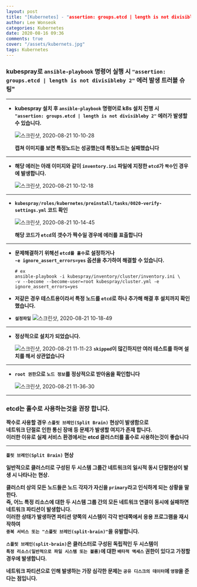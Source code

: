 ```yaml
---
layout: post
title: "[Kubernetes] - "assertion: groups.etcd | length is not divisibleby 2" 에러"
author: Lee Wonseok
categories: Kubernetes
date: 2020-08-16 09:36
comments: true
cover: "/assets/kubernets.jpg"
tags: Kubernetes
---
```




### **kubespray로 ``ansible-playbook`` 명령어 실행 시  ``"assertion: groups.etcd | length is not divisibleby 2"`` 에러 발생 트러블 슈팅"**

---

* **kubespray 설치 후 ``ansible-playbook`` 명령어로 k8s 설치 진행 시  
``"assertion: groups.etcd | length is not divisibleby 2"`` 에러가 발생할 수 있습니다.**

    ![스크린샷, 2020-08-21 10-10-28](https://user-images.githubusercontent.com/69498804/90841029-8db0df80-e396-11ea-9580-2521ddd039ff.png)

    **캡쳐 이미지를 보면 특정노드는 성공했는데 특정노드는 실패했습니다**

---

* **해당 에러는 아래 이미지와 같이 ``inventory.ini`` 파일에 지정한 ``etcd``가 ``짝수``인 경우에 발생합니다.**

    ![스크린샷, 2020-08-21 10-12-18](https://user-images.githubusercontent.com/69498804/90841122-d10b4e00-e396-11ea-9848-425e4215a799.png)


---

* **``kubespray/roles/kubernetes/preinstall/tasks/0020-verify-settings.yml`` 코드 확인**


    ![스크린샷, 2020-08-21 10-14-45](https://user-images.githubusercontent.com/69498804/90841237-25aec900-e397-11ea-9519-93ec3550d18a.png)

    **해당 코드가 ``etcd``의 갯수가 짝수일 경우에 에러를 표출합니다**


---

* **문제해결하기 위해선 ``etcd를 홀수``로 설정하거나  
``-e ignore_assert_errors=yes`` 옵션을 추가하여 해결할 수 있습니다.**

    ```
    # ex
    ansible-playbook -i kubespray/inventory/cluster/inventory.ini \
    -v --become --become-user=root kubespray/cluster.yml -e ignore_assert_errors=yes
    ```

* **저같은 경우 테스트용이라서 특정 노드를 ``etcd``로 하나 추가해 해결 후 설치까지 확인 했습니다.**

* **``설정파일``**
 ![스크린샷, 2020-08-21 10-18-49](https://user-images.githubusercontent.com/69498804/90841465-b7b6d180-e397-11ea-9c8b-a129f1e9b5ce.png)



---

* **정상적으로 설치가 되었습니다.**

    ![스크린샷, 2020-08-21 11-11-23](https://user-images.githubusercontent.com/69498804/90844636-5692fc00-e39f-11ea-9bce-2d1bea280a1c.png)
    **``skipped``이 많긴하지만 여러 테스트를 하며 설치를 해서 상관없습니다**

---


*   **``root 권한``으로 ``노드 정보``를 정상적으로 받아옴을 확인합니다**

    ![스크린샷, 2020-08-21 11-36-30](https://user-images.githubusercontent.com/69498804/90846161-91e2fa00-e3a2-11ea-86e4-cbaf96a90258.png)

---

### **etcd는 홀수로 사용하는것을 권장 합니다.**

**짝수로 사용할 경우 ``스플릿 브레인(Split Brain)`` 현상이 발생함으로  
네트워크 단절로 인한 통신 장애 등 문제가 발생할 여지가 존재 합니다.  
이러한 이유로 실제 서비스 환경에서는 etcd 클러스터를 홀수로 사용하는것이 좋습니다**

---

**``플릿 브레인(Split Brain)`` 현상**  

**일반적으로 클러스터로 구성된 두 시스템 그룹간 네트워크의 일시적 동시 단절현상이 발생 시 나타나는 현상.**

**클러스터 상의 모든 노드들은 노드 각자가 자신을 ``primary``라고 인식하게 되는 상황을 말한다.**  
**즉, 어느 특정 리소스에 대한 두 시스템 그룹 간의 모든 네트워크 연결이 동시에 실패하면 네트워크 파티션이 발생합니다.**  
**이러한 상태가 발생하면 파티션 양쪽의 시스템이 각각 반대쪽에서 응용 프로그램을 재시작하여**  
**``중복 서비스 또는 "스플릿 브레인(split-brain)"``을 유발합니다.**  

**``스플릿 브레인(split-brain)``은 클러스터로 구성된 독립적인 두 시스템이**  
**``특정 리소스(일반적으로 파일 시스템 또는 볼륨)``에 대한 ``배타적 액세스`` 권한이 있다고 가정할 경우에 발생합니다.**  

**네트워크 파티션으로 인해 발생하는 가장 심각한 문제는 ``공유 디스크의 데이터``에 ``영향``을 준다는 점입니다.**
